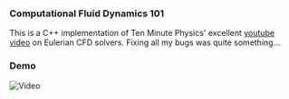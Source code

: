 
### Computational Fluid Dynamics 101

This is a C++ implementation of Ten Minute Physics' excellent [youtube video](https://www.youtube.com/watch?v=iKAVRgIrUOU) on Eulerian CFD solvers. Fixing all my bugs was quite something...

### Demo

![Video](./gifs/cfd_101.gif)